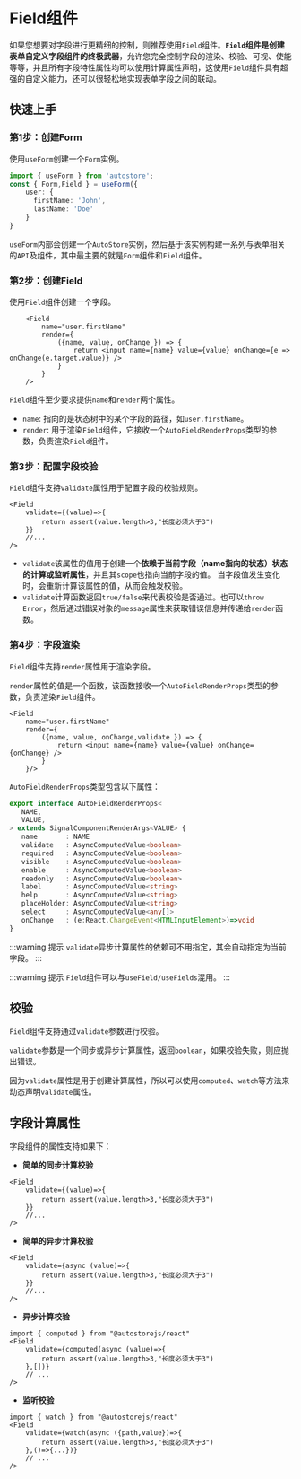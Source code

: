 # Field组件

如果您想要对字段进行更精细的控制，则推荐使用`Field`组件。**`Field`组件是创建表单自定义字段组件的终极武器**，允许您完全控制字段的渲染、校验、可视、使能等等，并且所有字段特性属性均可以使用计算属性声明，这使用`Field`组件具有超强的自定义能力，还可以很轻松地实现表单字段之间的联动。

## 快速上手

### 第1步：创建Form

使用`useForm`创建一个`Form`实例。

```ts
import { useForm } from 'autostore';
const { Form,Field } = useForm({
    user: {
      firstName: 'John',
      lastName: 'Doe'
    }
}
```

`useForm`内部会创建一个`AutoStore`实例，然后基于该实例构建一系列与表单相关的`API`及组件，其中最主要的就是`Form`组件和`Field`组件。


### 第2步：创建Field

使用`Field`组件创建一个字段。

```tsx
    <Field  
        name="user.firstName" 
        render={
            ({name, value, onChange }) => {
                return <input name={name} value={value} onChange={e => onChange(e.target.value)} />
            }
        }
    />
```

`Field`组件至少要求提供`name`和`render`两个属性。

- `name`: 指向的是状态树中的某个字段的路径，如`user.firstName`。
- `render`: 用于渲染`Field`组件，它接收一个`AutoFieldRenderProps`类型的参数，负责渲染`Field`组件。

### 第3步：配置字段校验

`Field`组件支持`validate`属性用于配置字段的校验规则。

```tsx
<Field
    validate={(value)=>{
        return assert(value.length>3,"长度必须大于3")
    }}
    //...
/>
```

- `validate`该属性的值用于创建一个**依赖于当前字段（name指向的状态）状态的计算或监听属性**，并且其`scope`也指向当前字段的值。
当字段值发生变化时，会重新计算该属性的值，从而会触发校验。
- `validate`计算函数返回`true/false`来代表校验是否通过。也可以`throw Error`，然后通过错误对象的`message`属性来获取错误信息并传递给`render`函数。

### 第4步：字段渲染

`Field`组件支持`render`属性用于渲染字段。

`render`属性的值是一个函数，该函数接收一个`AutoFieldRenderProps`类型的参数，负责渲染`Field`组件。

```tsx {3-7}
<Field
    name="user.firstName"
    render={
        ({name, value, onChange,validate }) => {
            return <input name={name} value={value} onChange={onChange} />
        }
    }/>
```

`AutoFieldRenderProps`类型包含以下属性：

 ```ts
 export interface AutoFieldRenderProps<
    NAME,   
    VALUE, 
> extends SignalComponentRenderArgs<VALUE> {
    name       : NAME 
    validate   : AsyncComputedValue<boolean>
    required   : AsyncComputedValue<boolean>
    visible    : AsyncComputedValue<boolean> 
    enable     : AsyncComputedValue<boolean>
    readonly   : AsyncComputedValue<boolean> 
    label      : AsyncComputedValue<string>
    help       : AsyncComputedValue<string>
    placeHolder: AsyncComputedValue<string>
    select     : AsyncComputedValue<any[]>
    onChange   : (e:React.ChangeEvent<HTMLInputElement>)=>void
}   
```


 


:::warning 提示
`validate`异步计算属性的依赖可不用指定，其会自动指定为当前字段。
:::







<demo react="form/fieldBase.tsx" />


:::warning 提示
`Field`组件可以与`useField/useFields`混用。
:::

## 校验

`Field`组件支持通过`validate`参数进行校验。

`validate`参数是一个同步或异步计算属性，返回`boolean`，如果校验失败，则应抛出错误。


因为`validate`属性是用于创建计算属性，所以可以使用`computed`、`watch`等方法来动态声明`validate`属性。

## 字段计算属性

字段组件的属性支持如果下：



- **简单的同步计算校验**

```tsx
<Field
    validate={(value)=>{
        return assert(value.length>3,"长度必须大于3")
    }}
    //...
/>
```

- **简单的异步计算校验**

```tsx
<Field
    validate={async (value)=>{
        return assert(value.length>3,"长度必须大于3")
    }}
    //...    
/>
```

- **异步计算校验**

```tsx
import { computed } from "@autostorejs/react"
<Field
    validate={computed(async (value)=>{
        return assert(value.length>3,"长度必须大于3")
    },[])}
    // ...
/>
```

- **监听校验**

```tsx
import { watch } from "@autostorejs/react"
<Field
    validate={watch(async ({path,value})=>{
        return assert(value.length>3,"长度必须大于3")
    },()=>{...})}
    // ...
/>
```